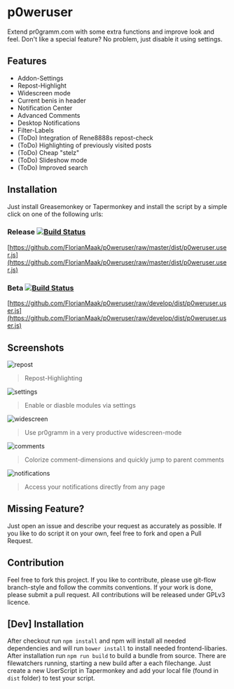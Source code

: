 # p0weruser
Extend pr0gramm.com with some extra functions and improve look and feel. Don't like a special feature? No problem, just disable
it using settings.

## Features
* Addon-Settings
* Repost-Highlight
* Widescreen mode
* Current benis in header
* Notification Center
* Advanced Comments
* Desktop Notifications
* Filter-Labels
* (ToDo) Integration of Rene8888s repost-check
* (ToDo) Highlighting of previously visited posts
* (ToDo) Cheap "stelz"
* (ToDo) Slideshow mode
* (ToDo) Improved search

## Installation
Just install Greasemonkey or Tapermonkey and install the script by a simple
click on one of the following urls:

### Release [![Build Status](https://travis-ci.org/FlorianMaak/p0weruser.svg?branch=master)](https://travis-ci.org/FlorianMaak/p0weruser)
[https://github.com/FlorianMaak/p0weruser/raw/master/dist/p0weruser.user.js](https://github.com/FlorianMaak/p0weruser/raw/master/dist/p0weruser.user.js)

### Beta [![Build Status](https://travis-ci.org/FlorianMaak/p0weruser.svg?branch=develop)](https://travis-ci.org/FlorianMaak/p0weruser)
[https://github.com/FlorianMaak/p0weruser/raw/develop/dist/p0weruser.user.js](https://github.com/FlorianMaak/p0weruser/raw/develop/dist/p0weruser.user.js)

## Screenshots
![repost](https://user-images.githubusercontent.com/6325146/31791525-1e0a84b4-b519-11e7-90f8-c5306afcc485.jpg)
> Repost-Highlighting

![settings](https://user-images.githubusercontent.com/6325146/31791526-1e25664e-b519-11e7-9974-0187f606ed62.jpg)
> Enable or diasble modules via settings

![widescreen](https://user-images.githubusercontent.com/6325146/31791527-1e3d0fa6-b519-11e7-9ded-b6d9720b5708.jpg)
> Use pr0gramm in a very productive widescreen-mode

![comments](https://user-images.githubusercontent.com/6325146/31791528-1e5496f8-b519-11e7-8210-5cd96c864761.jpg)
> Colorize comment-dimensions and quickly jump to parent comments

![notifications](https://user-images.githubusercontent.com/6325146/31791529-1e6bd46c-b519-11e7-8527-d620f50b07f2.jpg)
> Access your notifications directly from any page

## Missing Feature?
Just open an issue and describe your request as accurately as possible. If you like to do script it on your own, feel free to fork and open a Pull Request.

## Contribution
Feel free to fork this project. If you like to contribute, please use git-flow
branch-style and follow the commits conventions. If your work is done, please submit a
pull request. All contributions will be released under GPLv3 licence.

## [Dev] Installation
After checkout run ```npm install``` and npm will install all needed dependencies
and will run ```bower install``` to install needed frontend-libaries. After installation run
```npm run build``` to build a bundle from source. There are filewatchers running, starting a new build after a
each filechange. Just create a new UserScript in Tapermonkey and add your local file (found in
```dist``` folder) to test your script. 
